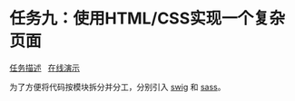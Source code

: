 # 任务九：使用HTML/CSS实现一个复杂页面

[任务描述](http://ife.baidu.com/task/detail?taskId=9) &nbsp; [在线演示](http://qiuxiang.github.io/ife2016/tasks/1-9/dist/)

为了方便将代码按模块拆分并分工，分别引入 [swig](http://paularmstrong.github.io/swig/) 和 [sass](http://sass-lang.com/)。
